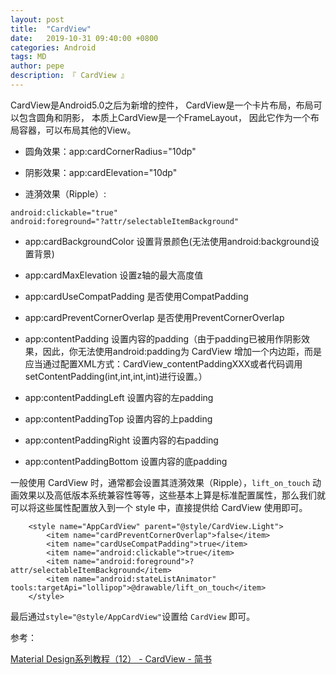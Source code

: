 ```yaml
---
layout: post
title:  "CardView"
date:   2019-10-31 09:40:00 +0800
categories: Android
tags: MD
author: pepe
description: 『 CardView 』
---
```


CardView是Android5.0之后为新增的控件，
CardView是一个卡片布局，布局可以包含圆角和阴影，
本质上CardView是一个FrameLayout，
因此它作为一个布局容器，可以布局其他的View。


* 圆角效果：app:cardCornerRadius="10dp"

* 阴影效果：app:cardElevation="10dp"

* 涟漪效果（Ripple）:

```
android:clickable="true"
android:foreground="?attr/selectableItemBackground"
```

* app:cardBackgroundColor 设置背景颜色(无法使用android:background设置背景)

* app:cardMaxElevation 设置z轴的最大高度值

* app:cardUseCompatPadding 是否使用CompatPadding

* app:cardPreventCornerOverlap 是否使用PreventCornerOverlap

* app:contentPadding 设置内容的padding（由于padding已被用作阴影效果，因此，你无法使用android:padding为 CardView 增加一个内边距，而是应当通过配置XML方式：CardView_contentPaddingXXX或者代码调用setContentPadding(int,int,int,int)进行设置。）

* app:contentPaddingLeft 设置内容的左padding

* app:contentPaddingTop 设置内容的上padding

* app:contentPaddingRight 设置内容的右padding

* app:contentPaddingBottom 设置内容的底padding


一般使用 CardView 时，通常都会设置其涟漪效果（Ripple），`lift_on_touch` 动画效果以及高低版本系统兼容性等等，这些基本上算是标准配置属性，那么我们就可以将这些属性配置放入到一个 style 中，直接提供给 CardView 使用即可。

```
    <style name="AppCardView" parent="@style/CardView.Light">
        <item name="cardPreventCornerOverlap">false</item>
        <item name="cardUseCompatPadding">true</item>
        <item name="android:clickable">true</item>
        <item name="android:foreground">?attr/selectableItemBackground</item>
        <item name="android:stateListAnimator" tools:targetApi="lollipop">@drawable/lift_on_touch</item>
    </style>
```

最后通过`style="@style/AppCardView"`设置给 `CardView` 即可。




参考：

[Material Design系列教程（12） - CardView - 简书](https://www.jianshu.com/p/2807c38c3927)






















